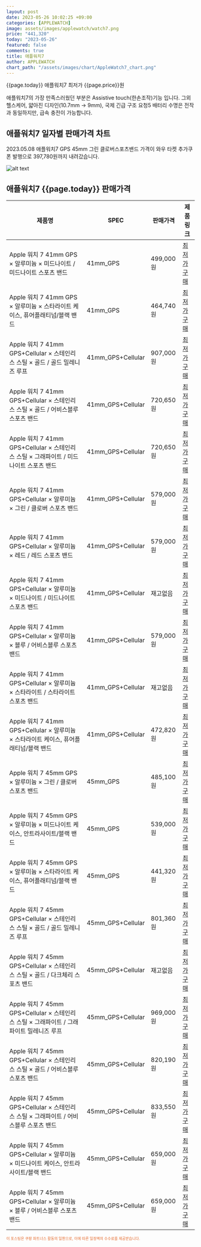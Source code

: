 ```yaml
---
layout: post
date: 2023-05-26 10:02:25 +09:00
categories: [APPLEWATCH]
image: assets/images/applewatch/watch7.png
price: "441,320"
today: "2023-05-26"
featured: false
comments: true
title: 애플워치7
author: APPLEWATCH
chart_path: "/assets/images/chart/AppleWatch7_chart.png"
---
```


{{page.today}} 애플워치7 최저가 {{page.price}}원

애플워치7의 가장 만족스러웠던 부분은 Assistive touch(한손조작)기능 입니다.
그외 헬스케어, 얇아진 디자인(10.7mm -> 9mm), 국제 긴급 구조 요청5
배터리 수명은 전작과 동일하지만, 급속 충전이 가능합니다.

## 애플워치7 일자별 판매가격 차트
2023.05.08 애플워치7 GPS 45mm 그린 클로버스포츠밴드 가격이 와우 타켓 추가쿠폰 발행으로 397,780원까지 내려갔습니다.

![alt text]({{page.chart_path}} "애플워치7 판매가격 차트")

## 애플워치7 {{page.today}} 판매가격
<main>
<table id="rwd-table-large">
  <thead>
    <tr>
      <th>제품명</th>
      <th>SPEC</th>
      <th>판매가격</th>
      <th>제품링크</th>
    </tr>
  </thead>
  <tbody><tr>
        <td>Apple 워치 7 41mm GPS × 알루미늄 × 미드나이트 / 미드나이트 스포츠 밴드</td>
        <td>41mm_GPS</td>
        <td>499,000원</td>
        <td><a href='https://link.coupang.com/a/SHLRm' target='_blank'>최저가구매</a></td>
        </tr><tr>
        <td>Apple 워치 7 41mm GPS × 알루미늄 × 스타라이트 케이스, 퓨어플래티넘/블랙 밴드</td>
        <td>41mm_GPS</td>
        <td>464,740원</td>
        <td><a href='https://link.coupang.com/a/SHLT6' target='_blank'>최저가구매</a></td>
        </tr><tr>
        <td>Apple 워치 7 41mm GPS+Cellular × 스테인리스 스틸 × 골드 / 골드 밀레니즈 루프</td>
        <td>41mm_GPS+Cellular</td>
        <td>907,000원</td>
        <td><a href='https://link.coupang.com/a/SHLWY' target='_blank'>최저가구매</a></td>
        </tr><tr>
        <td>Apple 워치 7 41mm GPS+Cellular × 스테인리스 스틸 × 골드 / 어비스블루 스포츠 밴드</td>
        <td>41mm_GPS+Cellular</td>
        <td>720,650원</td>
        <td><a href='https://link.coupang.com/a/SHLYS' target='_blank'>최저가구매</a></td>
        </tr><tr>
        <td>Apple 워치 7 41mm GPS+Cellular × 스테인리스 스틸 × 그래파이트 / 미드나이트 스포츠 밴드</td>
        <td>41mm_GPS+Cellular</td>
        <td>720,650원</td>
        <td><a href='https://link.coupang.com/a/SHL1y' target='_blank'>최저가구매</a></td>
        </tr><tr>
        <td>Apple 워치 7 41mm GPS+Cellular × 알루미늄 × 그린 / 클로버 스포츠 밴드</td>
        <td>41mm_GPS+Cellular</td>
        <td>579,000원</td>
        <td><a href='https://link.coupang.com/a/SHL3n' target='_blank'>최저가구매</a></td>
        </tr><tr>
        <td>Apple 워치 7 41mm GPS+Cellular × 알루미늄 × 레드 / 레드 스포츠 밴드</td>
        <td>41mm_GPS+Cellular</td>
        <td>579,000원</td>
        <td><a href='https://link.coupang.com/a/SHL53' target='_blank'>최저가구매</a></td>
        </tr><tr>
        <td>Apple 워치 7 41mm GPS+Cellular × 알루미늄 × 미드나이트 / 미드나이트 스포츠 밴드</td>
        <td>41mm_GPS+Cellular</td>
        <td>재고없음</td>
        <td><a href='https://link.coupang.com/a/SHL8d' target='_blank'>최저가구매</a></td>
        </tr><tr>
        <td>Apple 워치 7 41mm GPS+Cellular × 알루미늄 × 블루 / 어비스블루 스포츠 밴드</td>
        <td>41mm_GPS+Cellular</td>
        <td>579,000원</td>
        <td><a href='https://link.coupang.com/a/SHMaq' target='_blank'>최저가구매</a></td>
        </tr><tr>
        <td>Apple 워치 7 41mm GPS+Cellular × 알루미늄 × 스타라이트 / 스타라이트 스포츠 밴드</td>
        <td>41mm_GPS+Cellular</td>
        <td>재고없음</td>
        <td><a href='https://link.coupang.com/a/SHMcI' target='_blank'>최저가구매</a></td>
        </tr><tr>
        <td>Apple 워치 7 41mm GPS+Cellular × 알루미늄 × 스타라이트 케이스, 퓨어플래티넘/블랙 밴드</td>
        <td>41mm_GPS+Cellular</td>
        <td>472,820원</td>
        <td><a href='https://link.coupang.com/a/SHMeL' target='_blank'>최저가구매</a></td>
        </tr><tr>
        <td>Apple 워치 7 45mm GPS × 알루미늄 × 그린 / 클로버 스포츠 밴드</td>
        <td>45mm_GPS</td>
        <td>485,100원</td>
        <td><a href='https://link.coupang.com/a/SHMgJ' target='_blank'>최저가구매</a></td>
        </tr><tr>
        <td>Apple 워치 7 45mm GPS × 알루미늄 × 미드나이트 케이스, 안트라사이트/블랙 밴드</td>
        <td>45mm_GPS</td>
        <td>539,000원</td>
        <td><a href='https://link.coupang.com/a/SHMiV' target='_blank'>최저가구매</a></td>
        </tr><tr>
        <td>Apple 워치 7 45mm GPS × 알루미늄 × 스타라이트 케이스, 퓨어플래티넘/블랙 밴드</td>
        <td>45mm_GPS</td>
        <td>441,320원</td>
        <td><a href='https://link.coupang.com/a/SHMls' target='_blank'>최저가구매</a></td>
        </tr><tr>
        <td>Apple 워치 7 45mm GPS+Cellular × 스테인리스 스틸 × 골드 / 골드 밀레니즈 루프</td>
        <td>45mm_GPS+Cellular</td>
        <td>801,360원</td>
        <td><a href='https://link.coupang.com/a/SHMm1' target='_blank'>최저가구매</a></td>
        </tr><tr>
        <td>Apple 워치 7 45mm GPS+Cellular × 스테인리스 스틸 × 골드 / 다크체리 스포츠 밴드</td>
        <td>45mm_GPS+Cellular</td>
        <td>재고없음</td>
        <td><a href='https://link.coupang.com/a/SHMpA' target='_blank'>최저가구매</a></td>
        </tr><tr>
        <td>Apple 워치 7 45mm GPS+Cellular × 스테인리스 스틸 × 그래파이트 / 그래파이트 밀레니즈 루프</td>
        <td>45mm_GPS+Cellular</td>
        <td>969,000원</td>
        <td><a href='https://link.coupang.com/a/SHMrz' target='_blank'>최저가구매</a></td>
        </tr><tr>
        <td>Apple 워치 7 45mm GPS+Cellular × 스테인리스 스틸 × 골드 / 어비스블루 스포츠 밴드</td>
        <td>45mm_GPS+Cellular</td>
        <td>820,190원</td>
        <td><a href='https://link.coupang.com/a/SHMtU' target='_blank'>최저가구매</a></td>
        </tr><tr>
        <td>Apple 워치 7 45mm GPS+Cellular × 스테인리스 스틸 × 그래파이트 / 어비스블루 스포츠 밴드</td>
        <td>45mm_GPS+Cellular</td>
        <td>833,550원</td>
        <td><a href='https://link.coupang.com/a/SHMwc' target='_blank'>최저가구매</a></td>
        </tr><tr>
        <td>Apple 워치 7 45mm GPS+Cellular × 알루미늄 × 미드나이트 케이스, 안트라사이트/블랙 밴드</td>
        <td>45mm_GPS+Cellular</td>
        <td>659,000원</td>
        <td><a href='https://link.coupang.com/a/SHMxR' target='_blank'>최저가구매</a></td>
        </tr><tr>
        <td>Apple 워치 7 45mm GPS+Cellular × 알루미늄 × 블루 / 어비스블루 스포츠 밴드</td>
        <td>45mm_GPS+Cellular</td>
        <td>659,000원</td>
        <td><a href='https://link.coupang.com/a/SHMzR' target='_blank'>최저가구매</a></td>
        </tr></tbody>
</table>
</main>
<div style="color:#e56a2c;font-size: 0.7em;" >
이 포스팅은 쿠팡 파트너스 활동의 일환으로, 이에 따른 일정액의 수수료를 제공받습니다.
</div>
